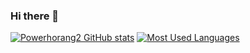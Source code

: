 ### Hi there 👋

[![Powerhorang2 GitHub stats](https://github-readme-stats.vercel.app/api?username=powerhorang2&show_icons=true&theme=radical)](https://github.com/powerhorang2/github-readme-stats)
[![Most Used Languages](https://github-readme-stats.vercel.app/api/top-langs/?username=powerhorang2&langs_count=9&hide=TSQL,PLpgSQL,PLSQL&layout=compact&theme=radical)
](https://github.com/powerhorang2/github-readme-stats)

<!--
**powerhorang2/powerhorang2** is a ✨ _special_ ✨ repository because its `README.md` (this file) appears on your GitHub profile.

Here are some ideas to get you started:

- 🔭 I’m currently working on ...
- 🌱 I’m currently learning ...
- 👯 I’m looking to collaborate on ...
- 🤔 I’m looking for help with ...
- 💬 Ask me about ...
- 📫 How to reach me: ...
- 😄 Pronouns: ...
- ⚡ Fun fact: ...
-->
